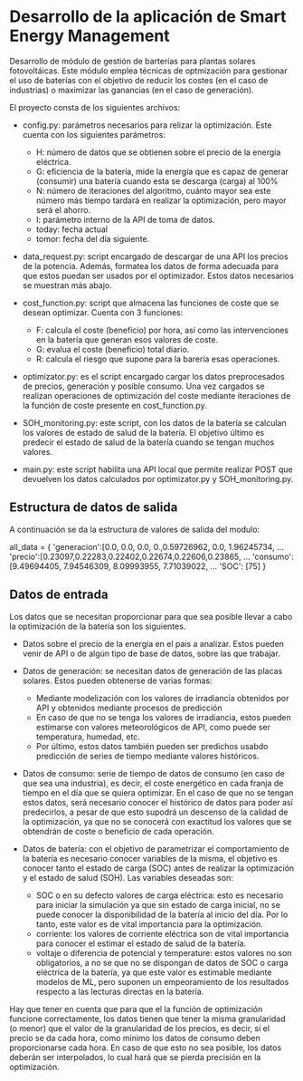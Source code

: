 # Desarrollo de la aplicación de Smart Energy Management

Desarrollo de módulo de gestión de barterías para plantas solares fotovoltáicas. Este módulo emplea técnicas de optmización para gestionar el uso de baterías con el objetivo de reducir los costes (en el caso de industrias) o maximizar las ganancias (en el caso de generación). 

El proyecto consta de los siguientes archivos:


* config.py: parámetros necesarios para relizar la optimización. Este cuenta con los siguientes parámetros:

  * H: número de datos que se obtienen sobre el precio de la energía eléctrica.
  * G: eficiencia de la batería, mide la energía que es capaz de generar (consumir) una batería cuando esta se descarga (carga) al 100% 
  * N: número de iteraciones del algoritmo, cuánto mayor sea este número más tiempo tardará en realizar la optimización, pero mayor será el ahorro.
  * I: parámetro interno de la API de toma de datos.
  * today: fecha actual
  * tomor: fecha del día siguiente.
  
* data_request.py: script encargado de descargar de una API los precios de la potencia. Además, formatea los datos de forma adecuada para que estos puedan ser usados por el optimizador. Estos datos necesarios se muestran más abajo.

* cost_function.py: script que almacena las funciones de coste que se desean optimizar. Cuenta con 3 funciones:
  
  * F: calcula el coste (beneficio) por hora, así como las intervenciones en la batería que generan esos valores de coste.
  * G: evalua  el coste (beneficio) total diario.
  * R: calcula el riesgo que supone para la barería esas operaciones.


* optimizator.py: es el script encargado cargar los datos preprocesados de precios, generación y posible consumo. Una vez cargados se realizan operaciones de optimización del coste mediante iteraciones de la función de coste presente en cost_function.py. 

* SOH_monitoring.py: este script, con los datos de la batería se calculan los valores de estado de salud de la batería. El objetivo último es predecir el estado de salud de la batería cuando se tengan muchos valores.

* main.py: este script habilita una API local que permite realizar POST que devuelven los datos calculados por optimizator.py y SOH_monitoring.py.


## Estructura de datos de salida

A continuación se da la estructura de valores de salida del modulo:

all_data = {
    'generacion':[0.0, 0.0, 0.0, 0.,0.59726962, 0.0,  1.96245734, ...
    'precio':[0.23097,0.22283,0.22402,0.22674,0.22606,0.23865, ...
    'consumo':[9.49694405,   7.94546309,   8.09993955, 7.71039022, ...
    'SOC': [75]
}

## Datos de entrada

Los datos que se necesitan proporcionar para que sea posible llevar a cabo la optimización  de la batería son los siguientes.


* Datos sobre el precio de la energía en el pais a analizar. Estos pueden venir de API o de algún tipo de base de datos, sobre las que trabajar.

* Datos de generación: se necesitan datos de generación de las placas solares. Estos pueden obtenerse de varias formas:
  
  * Mediante modelización con los valores de irradiancia obtenidos por API y obtenidos mediante procesos de predicción
  * En caso de que no se tenga los valores de irradiancia, estos pueden estimarse con valores meteorológicos de API, como puede ser temperatura, humedad, etc.
  * Por último, estos datos también pueden ser predichos usabdo predicción de series de tiempo mediante valores históricos.

* Datos de consumo: serie de tiempo de datos de consumo (en caso de que sea una industria), es decir, el coste energético en cada franja de tiempo en el día que se quiera optimizar. En el caso de que no se tengan estos datos, será necesario conocer el histórico de datos para poder así predecirlos, a pesar de que esto supodrá un descenso de la calidad de la optimización, ya que no se conocerá con exactitud los valores que se obtendrán de coste o beneficio de cada operación.

* Datos de batería: con el objetivo de parametrizar el comportamiento de la batería es necesario conocer variables de la misma, el objetivo es conocer tanto el estado de carga (SOC) antes de realizar la optimización y el estado de salud (SOH). Las variables deseadas son:
 
  * SOC o en su defecto valores de carga eléctrica: esto es necesario para iniciar la simulación ya que sin estado de carga inicial, no se puede conocer la disponibilidad de la batería al inicio del día. Por lo tanto, este valor es de vital importancia para la optimización.
  * corriente: los valores de corriente eléctrica son de vital importancia para conocer el estimar el estado de salud de la batería.
  * voltaje o diferencia de potencial y temperature: estos valores no son obligatorios, a no se que no se dispongan de datos de SOC o carga eléctrica de la batería, ya que este valor es estimable mediante modelos de ML, pero suponen un empeoramiento de los resultados respecto a las lecturas directas en la batería.


Hay que tener en cuenta que para que el la función de optimización funcione correctamente, los datos tienen que tener la misma granularidad (o menor) que el valor de la granularidad de los precios, es decir, si el precio se da cada hora, como mínimo los datos de consumo deben proporcionarse cada hora. En caso de que esto no sea posible, los datos deberán ser interpolados, lo cual hará que se pierda precisión en la optimización.









